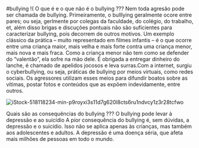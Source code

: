 #bullying
!( O que é e o que não é o bullying ???
   Nem toda agresão pode ser chamada de bullying. Primeiramente, o bulllying geralmente ocore entre pares; ou seja,  gerlmente por colegas da faculdade, do colégio, do trabalho, et, além disso brigas e discuções pontuais não são suficientes para caracterizar bullying, pois decorrem de outros motivos. Um exemplo clássico da prática – muito representado em filmes infantis – é o que ocorre entre uma criança maior, mais velha e mais forte contra uma criança menor, mais nova e mais fraca. Como a criança menor não tem como se defender do “valentão”, ela sofre na mão dele. É obrigada a entregar dinheiro do lanche, é chamado de apelidos jocosos e leva surras.Com a internet, surgiu o cyberbullying, ou seja, práticas de bullying por meios virtuais, como redes sociais. Os agressores utilizam esses meios para difundir boatos sobre as vítimas, postar fotos e conteúdos que as expõem indevidamente, entre outros.

  ![iStock-518118234-min-p9royxi3s11d7g620l8cts6ru1ndvcy1z3r28tcfwo](https://github.com/Ledaandrade07/body-impact-gym/assets/114091285/d448d44e-3f18-465c-bbad-99cc94d063e3)

 Quais são as consequências do bullying ???
   O bullying pode levar à depressão e ao suicídio
A pior consequência do bullying é, sem dúvidas, a depressão e o suicídio. Isso não se aplica apenas às crianças, mas também aos adolescentes e adultos. A depressão é uma doença séria, que afeta mais milhões de pessoas em todo o mundo.
